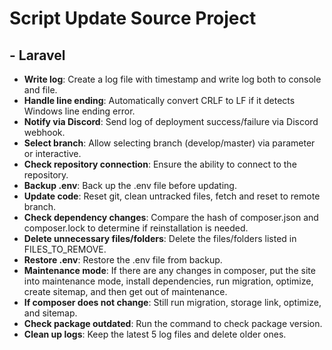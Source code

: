 # Script Update Source Project

## - Laravel
- **Write log**: Create a log file with timestamp and write log both to console and file.
- **Handle line ending**: Automatically convert CRLF to LF if it detects Windows line ending error.
- **Notify via Discord**: Send log of deployment success/failure via Discord webhook.
- **Select branch**: Allow selecting branch (develop/master) via parameter or interactive.
- **Check repository connection**: Ensure the ability to connect to the repository.
- **Backup .env**: Back up the .env file before updating.
- **Update code**: Reset git, clean untracked files, fetch and reset to remote branch.
- **Check dependency changes**: Compare the hash of composer.json and composer.lock to determine if reinstallation is needed.
- **Delete unnecessary files/folders**: Delete the files/folders listed in FILES_TO_REMOVE.
- **Restore .env**: Restore the .env file from backup.
- **Maintenance mode**: If there are any changes in composer, put the site into maintenance mode, install dependencies, run migration, optimize, create sitemap, and then get out of maintenance.
- **If composer does not change**: Still run migration, storage link, optimize, and sitemap.
- **Check package outdated**: Run the command to check package version.
- **Clean up logs**: Keep the latest 5 log files and delete older ones.
